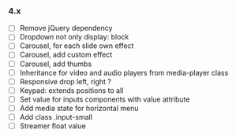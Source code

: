 ### 4.x
- [ ] Remove jQuery dependency 
- [ ] Dropdown not only display: block
- [ ] Carousel, for each slide own effect
- [ ] Carousel, add custom effect 
- [ ] Carousel, add thumbs
- [ ] Inheritance for video and audio players from media-player class
- [ ] Responsive drop left, right ?
- [ ] Keypad: extends positions to all
- [ ] Set value for inputs components with value attribute
- [ ] Add media state for horizontal menu
- [ ] Add class .input-small
- [ ] Streamer float value